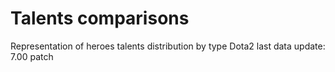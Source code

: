 # Talents comparisons
Representation of heroes talents distribution by type 
Dota2 last data update: 7.00 patch

